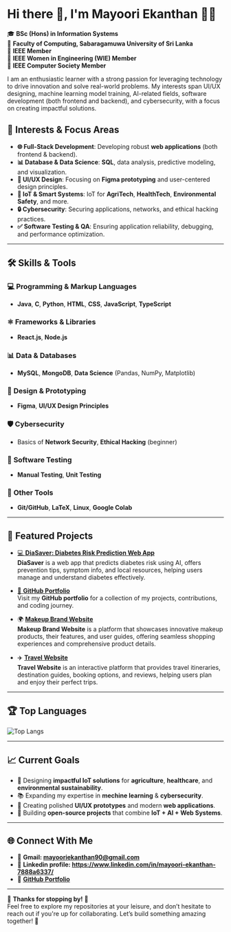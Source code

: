 # Hi there 👋, I'm Mayoori Ekanthan 👩‍💻

🎓 **BSc (Hons) in Information Systems**  
📍 **Faculty of Computing, Sabaragamuwa University of Sri Lanka**  
🌟 **IEEE Member**  
🌟 **IEEE Women in Engineering (WIE) Member**  
🌟 **IEEE Computer Society Member**

I am an enthusiastic learner with a strong passion for leveraging technology to drive innovation and solve real-world problems. My interests span UI/UX designing, machine learning model training, AI-related fields, software development (both frontend and backend), and cybersecurity, with a focus on creating impactful solutions.


## 🚀 Interests & Focus Areas

- **🌐 Full-Stack Development**: Developing robust **web applications** (both frontend & backend).
- **📊 Database & Data Science**: **SQL**, data analysis, predictive modeling, and visualization.
- **🎨 UI/UX Design**: Focusing on **Figma prototyping** and user-centered design principles.
- **🌱 IoT & Smart Systems**: IoT for **AgriTech**, **HealthTech**, **Environmental Safety**, and more.
- **🔒 Cybersecurity**: Securing applications, networks, and ethical hacking practices.
- **✅ Software Testing & QA**: Ensuring application reliability, debugging, and performance optimization.

---

## 🛠 Skills & Tools

### 💻 **Programming & Markup Languages**
- **Java**, **C**, **Python**, **HTML**, **CSS**, **JavaScript**, **TypeScript**

### ⚛ **Frameworks & Libraries**
- **React.js**, **Node.js**

### 📊 **Data & Databases**
- **MySQL**, **MongoDB**, **Data Science** (Pandas, NumPy, Matplotlib)

### 🎨 **Design & Prototyping**
- **Figma**, **UI/UX Design Principles**

### 🛡 **Cybersecurity**
- Basics of **Network Security**, **Ethical Hacking** (beginner)

### 🧪 **Software Testing**
- **Manual Testing**, **Unit Testing**

### 🔧 **Other Tools**
- **Git/GitHub**, **LaTeX**, **Linux**, **Google Colab**

---

## 📂 Featured Projects

- [💻 **DiaSaver: Diabetes Risk Prediction Web App**](https://github.com/MayooriEkanthan/DiaSaver.git)  
  **DiaSaver** is a web app that predicts diabetes risk using AI, offers prevention tips, symptom info, and local resources, helping users manage and understand diabetes effectively.

- [🚀 **GitHub Portfolio**](https://github.com/MayooriEkanthan)  
  Visit my **GitHub portfolio** for a collection of my projects, contributions, and coding journey.
  
- 🌍 [**Makeup Brand Website**](https://github.com/MayooriEkanthan/MakeupbrandWebsite.git)  
**Makeup Brand Website** is a platform that showcases innovative makeup products, their features, and user guides, offering seamless shopping experiences and comprehensive product details.

- ✈️ [**Travel Website**](https://github.com/MayooriEkanthan/TravelWebsite.git)  
**Travel Website** is an interactive platform that provides travel itineraries, destination guides, booking options, and reviews, helping users plan and enjoy their perfect trips.


---

## 🏆 Top Languages

![Top Langs](https://github-readme-stats.vercel.app/api/top-langs/?username=MayooriEkanthan&layout=compact&theme=tokyonight)

---

## 📈 Current Goals

- 🌟 Designing **impactful IoT solutions** for **agriculture**, **healthcare**, and **environmental sustainability**.
- 📚 Expanding my expertise in **mechine learning** & **cybersecurity**.
- 🎨 Creating polished **UI/UX prototypes** and modern **web applications**.
- 🔭 Building **open-source projects** that combine **IoT + AI + Web Systems**.

---

## 🌐 Connect With Me

- 📩 **Gmail: mayooriekanthan90@gmail.com**
- 💼 **Linkedin profile: https://www.linkedin.com/in/mayoori-ekanthan-7888a6337/**
- 🐙 **[GitHub Portfolio](https://github.com/MayooriEkanthan)** 

---
🌟 **Thanks for stopping by!** 🌟  
Feel free to explore my repositories at your leisure, and don’t hesitate to reach out if you're up for collaborating. Let’s build something amazing together! 🤝





